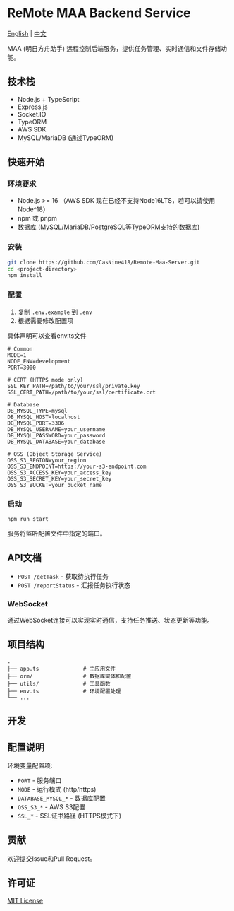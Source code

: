 # ReMote MAA Backend Service

[English](https://github.com/CasNine418/Remote-Maa-Server/blob/master/README.md) | [中文](https://github.com/CasNine418/Remote-Maa-Server/blob/master/README_zh_CN.md)

MAA (明日方舟助手) 远程控制后端服务，提供任务管理、实时通信和文件存储功能。

## 技术栈

- Node.js + TypeScript
- Express.js
- Socket.IO
- TypeORM
- AWS SDK
- MySQL/MariaDB (通过TypeORM)

## 快速开始

### 环境要求

- Node.js >= 16 （AWS SDK 现在已经不支持Node16LTS，若可以请使用Node^18）
- npm 或 pnpm
- 数据库 (MySQL/MariaDB/PostgreSQL等TypeORM支持的数据库)

### 安装

```bash
git clone https://github.com/CasNine418/Remote-Maa-Server.git
cd <project-directory>
npm install
```

### 配置

1. 复制 `.env.example` 到 `.env`
2. 根据需要修改配置项

具体声明可以查看env.ts文件

```env
# Common
MODE=1
NODE_ENV=development
PORT=3000

# CERT (HTTPS mode only)
SSL_KEY_PATH=/path/to/your/ssl/private.key
SSL_CERT_PATH=/path/to/your/ssl/certificate.crt

# Database
DB_MYSQL_TYPE=mysql
DB_MYSQL_HOST=localhost
DB_MYSQL_PORT=3306
DB_MYSQL_USERNAME=your_username
DB_MYSQL_PASSWORD=your_password
DB_MYSQL_DATABASE=your_database

# OSS (Object Storage Service)
OSS_S3_REGION=your_region
OSS_S3_ENDPOINT=https://your-s3-endpoint.com
OSS_S3_ACCESS_KEY=your_access_key
OSS_S3_SECRET_KEY=your_secret_key
OSS_S3_BUCKET=your_bucket_name
```

### 启动

```bash
npm run start
```

服务将监听配置文件中指定的端口。

## API文档

- `POST /getTask` - 获取待执行任务
- `POST /reportStatus` - 汇报任务执行状态

### WebSocket

通过WebSocket连接可以实现实时通信，支持任务推送、状态更新等功能。

## 项目结构

```
.
├── app.ts              # 主应用文件
├── orm/                # 数据库实体和配置
├── utils/              # 工具函数
├── env.ts              # 环境配置处理
└── ...
```

## 开发

## 配置说明

环境变量配置项:

- `PORT` - 服务端口
- `MODE` - 运行模式 (http/https)
- `DATABASE_MYSQL_*` - 数据库配置
- `OSS_S3_*` - AWS S3配置
- `SSL_*` - SSL证书路径 (HTTPS模式下)

## 贡献

欢迎提交Issue和Pull Request。

## 许可证

[MIT License](LICENSE)